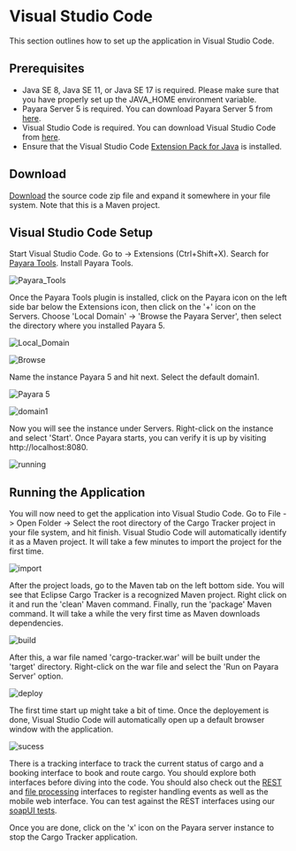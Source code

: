 # Visual Studio Code

This section outlines how to set up the application in Visual Studio Code.

## Prerequisites

* Java SE 8, Java SE 11, or Java SE 17 is required. Please make sure that you have properly set up the JAVA_HOME environment variable.
* Payara Server 5 is required. You can download Payara Server 5 from [here](https://mvnrepository.com/artifact/fish.payara.distributions/payara).
* Visual Studio Code is required. You can download Visual Studio Code from [here](https://code.visualstudio.com/download).
* Ensure that the Visual Studio Code [Extension Pack for Java](https://marketplace.visualstudio.com/items?itemName=vscjava.vscode-java-pack) is installed.

## Download

[Download](https://github.com/eclipse-ee4j/cargotracker/archive/master.zip) the source code zip file and expand it somewhere in your file system. Note that this is a Maven project.

## Visual Studio Code Setup

Start Visual Studio Code. Go to -> Extensions (Ctrl+Shift+X). Search for [Payara Tools](https://marketplace.visualstudio.com/items?itemName=Payara.payara-vscode). Install Payara Tools.

 ![Payara_Tools](<images/vs_add_payara_tools.png>)

Once the Payara Tools plugin is installed, click on the Payara icon on the left side bar below the Extensions icon, then click on the '+' icon on the Servers. Choose 'Local Domain' -> 'Browse the Payara Server', then select the directory where you installed Payara 5.

![Local_Domain](<images/vs_add_payara_1.png>)

![Browse](<images/vs_add_payara_2.png>)

Name the instance Payara 5 and hit next. Select the default domain1.

![Payara 5](<images/vs_add_payara_3.png>)

![domain1](<images/vs_add_payara_4.png>)

Now you will see the instance under Servers. Right-click on the instance and select 'Start'. Once Payara starts, you can verify it is up by visiting http://localhost:8080.

![running](<images/vs_run_payara.png>)

## Running the Application

You will now need to get the application into Visual Studio Code. Go to File -> Open Folder -> Select the root directory of the Cargo Tracker project in your file system, and hit finish. Visual Studio Code will automatically identify it as a Maven project. It will take a few minutes to import the project for the first time.

![import](<images/vs_import.png>)

After the project loads, go to the Maven tab on the left bottom side. You will see that Eclipse Cargo Tracker is a recognized Maven project. Right click on it and run the 'clean' Maven command. Finally, run the 'package' Maven command. It will take a while the very first time as Maven downloads dependencies.

![build](<images/vs_build.png>)

After this, a war file named 'cargo-tracker.war' will be built under the 'target' directory. Right-click on the war file and select the 'Run on Payara Server' option.

![deploy](<images/vs_deploy.png>)

The first time start up might take a bit of time. Once the deployement is done, Visual Studio Code will automatically open up a default browser window with the application. 

![sucess](<images/vs_sucess.png>)

There is a tracking interface to track the current status of cargo and a booking interface to book and route cargo. You should explore both interfaces before diving into the code. You should also check out the [REST](https://github.com/eclipse-ee4j/cargotracker/blob/master/src/main/java/org/eclipse/cargotracker/interfaces/handling/rest/HandlingReportService.java) and [file processing](https://github.com/eclipse-ee4j/cargotracker/blob/master/src/main/java/org/eclipse/cargotracker/interfaces/handling/file/UploadDirectoryScanner.java) interfaces to register handling events as well as the mobile web interface. You can test against the REST interfaces using our [soapUI tests](https://github.com/eclipse-ee4j/cargotracker/tree/master/src/test/soapui).

Once you are done, click on the 'x' icon on the Payara server instance to stop the Cargo Tracker application.
